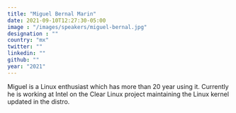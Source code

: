 ```yaml
---
title: "Miguel Bernal Marin"
date: 2021-09-10T12:27:30-05:00
image : "/images/speakers/miguel-bernal.jpg"
designation : ""
country: "mx"
twitter: ""
linkedin: ""
github: ""
year: "2021"
---
```


Miguel is a Linux enthusiast which has more than 20 year using it. Currently he is working at Intel on the Clear Linux project maintaining the Linux kernel updated in the distro.